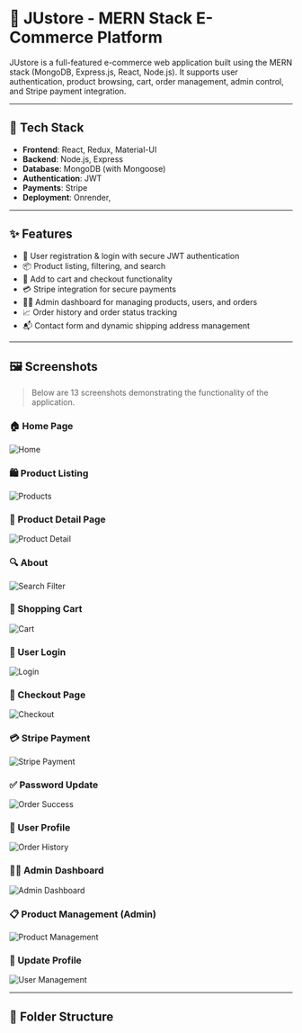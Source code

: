 # 🛒 JUstore - MERN Stack E-Commerce Platform

JUstore is a full-featured e-commerce web application built using the MERN stack (MongoDB, Express.js, React, Node.js). It supports user authentication, product browsing, cart, order management, admin control, and Stripe payment integration.

---

## 🚀 Tech Stack

- **Frontend**: React, Redux, Material-UI
- **Backend**: Node.js, Express
- **Database**: MongoDB (with Mongoose)
- **Authentication**: JWT
- **Payments**: Stripe
- **Deployment**: Onrender, 

---

## ✨ Features

- 🔐 User registration & login with secure JWT authentication  
- 📦 Product listing, filtering, and search  
- 🛒 Add to cart and checkout functionality  
- 💳 Stripe integration for secure payments  
- 🧑‍💻 Admin dashboard for managing products, users, and orders  
- 📈 Order history and order status tracking  
- 📬 Contact form and dynamic shipping address management  

---

## 🖼️ Screenshots

> Below are 13 screenshots demonstrating the functionality of the application.

### 🏠 Home Page  
![Home](./assets/home.png)

### 🛍️ Product Listing  
![Products](./assets/product.png)

### 📄 Product Detail Page  
![Product Detail](./assets/featured.png)

### 🔍 About  
![Search Filter](./assets/about.png)

### 🛒 Shopping Cart  
![Cart](./assets/cart.png)

### 🔐 User Login  
![Login](./assets/reg.png)

### 🧾 Checkout Page  
![Checkout](./assets/checkout.png)

### 💳 Stripe Payment  
![Stripe Payment](./assets/shipping.png)

### ✅ Password Update 
![Order Success](./assets/password.png)

### 📜 User Profile 
![Order History](./assets/profile.png)

### 🧑‍💼 Admin Dashboard  
![Admin Dashboard](./assets/admin.png)

### 📋 Product Management (Admin)  
![Product Management](./assets/summary.png)

### 👥 Update Profile 
![User Management](./assets/update.png)

---

## 📂 Folder Structure


